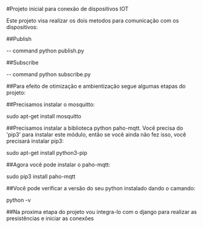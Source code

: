 #Projeto inicial para conexão de dispositivos IOT

Este projeto visa realizar os dois metodos para comunicação com os dispositivos:

##Publish

-- command python publish.py

##Subscribe

-- command python subscribe.py

##Para efeito de otimização e ambientização segue algumas etapas do projeto:

##Precisamos instalar o mosquitto:

 sudo apt-get install mosquitto

##Precisamos instalar a biblioteca python paho-mqtt. Você precisa do 'pip3' para instalar este módulo, então se você ainda não fez isso, você precisará instalar pip3:

sudo apt-get install python3-pip

##Agora você pode instalar o paho-mqtt:

sudo pip3 install paho-mqtt

##Você pode verificar a versão do seu python instalado dando o camando:

python -v

##Na proxima etapa do projeto vou integra-lo com o django para realizar as presistências e iniciar as conexões



